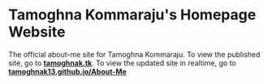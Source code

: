 # Tamoghna Kommaraju's Homepage Website
The official about-me site for Tamoghna Kommaraju. To view the published site, go to [**tamoghnak.tk**](tamoghnak.tk). To view the updated site in realtime, go to [**tamoghnak13.github.io/About-Me**](https://tamoghnak13.github.io/About-Me/)
